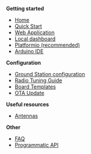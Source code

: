 **Getting started**
* [Home](https://github.com/G4lile0/ESP32-OLED-Fossa-GroundStation/wiki)
* [Quick Start](https://github.com/G4lile0/tinyGS/wiki/Quick-Start)
* [Web Application](https://github.com/G4lile0/tinyGS/wiki/Web-application)
* [Local dashboard](https://github.com/G4lile0/tinyGS/wiki/Local-Dashboard)
* [Platformio (recommended)](https://github.com/G4lile0/ESP32-OLED-Fossa-GroundStation/wiki/Platformio)
* [Arduino IDE](https://github.com/G4lile0/ESP32-OLED-Fossa-GroundStation/wiki/Arduino-IDE)

**Configuration**
* [Ground Station configuration](https://github.com/G4lile0/ESP32-OLED-Fossa-GroundStation/wiki/Ground-Station-configuration)
* [Radio Tuning Guide](https://github.com/G4lile0/tinyGS/wiki/Radio-Tuning-Guide)
* [Board Templates](https://github.com/G4lile0/tinyGS/wiki/Board-Templates)
* [OTA Update](https://github.com/G4lile0/ESP32-OLED-Fossa-GroundStation/wiki/OTA-Update)

**Useful resources**
* [Antennas](https://github.com/G4lile0/tinyGS/wiki/Antenna)


**Other**
* [FAQ](https://github.com/G4lile0/ESP32-OLED-Fossa-GroundStation/wiki/FAQ)
* [Programmatic API](https://github.com/G4lile0/tinyGS/wiki/Programmatic-API)


